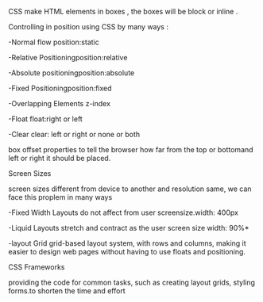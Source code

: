 CSS make HTML elements in boxes , the boxes will be block or inline .

Controlling in position using CSS by many ways :

-Normal flow position:static

-Relative Positioningposition:relative

-Absolute positioningposition:absolute

-Fixed Positioningposition:fixed

-Overlapping Elements z-index

-Float float:right or left

-Clear clear: left or right or none or both

box offset properties to tell the browser how far from the top or bottomand left or right it should be placed.

Screen Sizes

screen sizes different from device to another and resolution same, we can face this proplem in many ways

-Fixed Width Layouts do not affect from user screensize.width: 400px

-Liquid Layouts stretch and contract as the user screen size width: 90%*

-layout Grid grid-based layout system, with rows and columns, making it easier to design web pages without having to use floats and positioning.

CSS Frameworks

providing the code for common tasks, such as creating layout grids, styling forms.to shorten the time and effort
